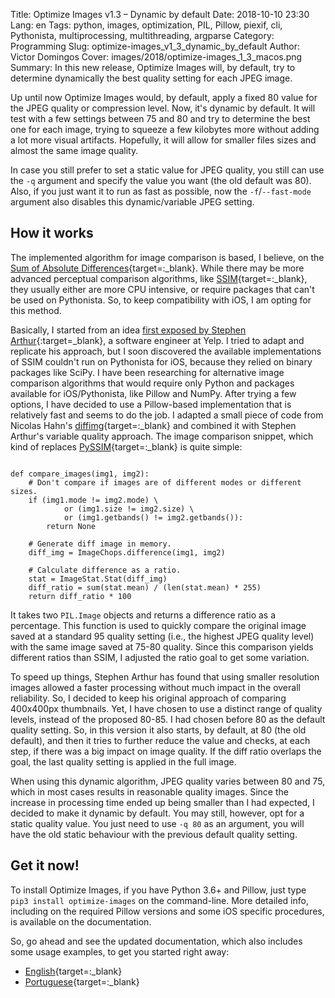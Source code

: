 Title: Optimize Images v1.3 – Dynamic by default
Date: 2018-10-10 23:30
Lang: en
Tags: python, images, optimization, PIL, Pillow, piexif, cli, Pythonista, multiprocessing, multithreading, argparse
Category: Programming
Slug: optimize-images_v1_3_dynamic_by_default
Author: Victor Domingos
Cover: images/2018/optimize-images_1_3_macos.png
Summary: In this new release, Optimize Images will, by default, try to determine dynamically the best quality setting for each JPEG image.

Up until now Optimize Images would, by default, apply a fixed 80 value for the JPEG quality or compression level. Now, it's dynamic by default. It will test with a few settings between 75 and 80 and try to determine the best one for each image, trying to squeeze a few kilobytes more without adding a lot more visual artifacts. Hopefully, it will allow for smaller files sizes and almost the same image quality.

In case you still prefer to set a static value for JPEG quality, you still can use the `-q` argument and specify the value you want (the old default was 80). Also, if you just want it to run as fast as possible, now the `-f`/`--fast-mode` argument also disables this dynamic/variable JPEG setting.

## How it works

The implemented algorithm for image comparison is based, I believe, on the [Sum of Absolute Differences](https://en.wikipedia.org/wiki/Sum_of_absolute_differences){target=:_blank}. While there may be more advanced perceptual comparison algorithms, like [SSIM](https://en.wikipedia.org/wiki/Structural_similarity){target=:_blank}, they usually either are more CPU intensive, or require packages that can't be used on Pythonista. So, to keep compatibility with iOS, I am opting for this method.

Basically, I started from an idea [first exposed by Stephen Arthur](https://engineeringblog.yelp.com/2017/06/making-photos-smaller.html){:target=_blank}, a software engineer at Yelp. I tried to adapt and replicate his approach, but I soon discovered the available implementations of SSIM couldn't run on Pythonista for iOS, because they relied on binary packages like SciPy. I have been researching for alternative image comparison algorithms that would require only Python and packages available for iOS/Pythonista, like Pillow and NumPy. After trying a few options, I have decided to use a Pillow-based implementation that is relatively fast and seems to do the job. I adapted a small piece of code from Nicolas Hahn's [diffimg](https://github.com/nicolashahn/diffimg/blob/master/diffimg/__init__.py){target=:_blank} and combined it with Stephen Arthur's variable quality approach. The image comparison snippet, which kind of replaces [PySSIM](https://github.com/jterrace/pyssim){target=:_blank} is quite simple:

```python3

def compare_images(img1, img2):
    # Don't compare if images are of different modes or different sizes.
    if (img1.mode != img2.mode) \
            or (img1.size != img2.size) \
            or (img1.getbands() != img2.getbands()):
        return None

    # Generate diff image in memory.
    diff_img = ImageChops.difference(img1, img2)

    # Calculate difference as a ratio.
    stat = ImageStat.Stat(diff_img)
    diff_ratio = sum(stat.mean) / (len(stat.mean) * 255)
    return diff_ratio * 100
```

It takes two `PIL.Image` objects and returns a difference ratio as a percentage. This function is used to quickly compare the original image saved at a standard 95 quality setting (i.e., the highest JPEG quality level) with the same image saved at 75-80 quality. Since this comparison yields different ratios than SSIM, I adjusted the ratio goal to get some variation.

To speed up things, Stephen Arthur has found that using smaller resolution images allowed a faster processing without much impact in the overall reliability. So, I decided to keep his original approach of comparing 400x400px thumbnails. Yet, I have chosen to use a distinct range of quality levels, instead of the proposed 80-85. I had chosen before 80 as the default quality setting. So, in this version it also starts, by default, at 80 (the old default), and then it tries to further reduce the value and checks, at each step, if there was a big impact on image quality. If the diff ratio overlaps the goal, the last quality setting is applied in the full image.

When using this dynamic algorithm, JPEG quality varies between 80 and 75, which in most cases results in reasonable quality images. Since the increase in processing time ended up being smaller than I had expected, I decided to make it dynamic by default. You may still, however, opt for a static quality value. You just need to use `-q 80` as an argument, you will have the old static behaviour with the previous default quality setting.


## Get it now!

To install Optimize Images, if you have Python 3.6+ and Pillow, just type `pip3 install optimize-images` on the command-line. More detailed info, including on the required Pillow versions and some iOS specific procedures, is available on the documentation.

So, go ahead and see the updated documentation, which also includes some usage examples, to get you started right away: 
 
 * [English](https://github.com/victordomingos/optimize-images/blob/master/docs/docs_EN.md){target=:_blank}
 * [Portuguese](https://github.com/victordomingos/optimize-images/blob/master/docs/docs_PT.md){target=:_blank}

